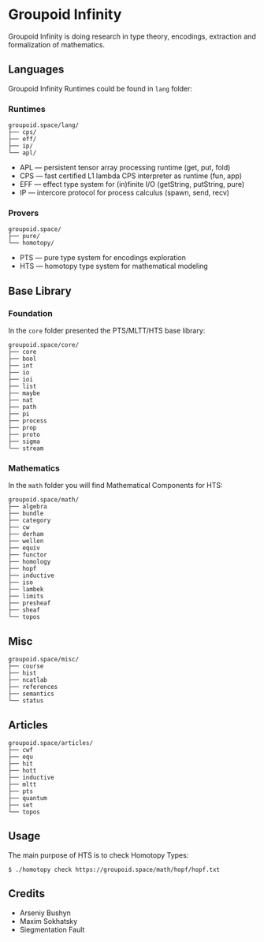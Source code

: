 # Groupoid Infinity

Groupoid Infinity is doing research in type theory, encodings, extraction and formalization of mathematics.

## Languages

Groupoid Infinity Runtimes could be found in `lang` folder:

### Runtimes

```
groupoid.space/lang/
├── cps/
├── eff/
├── ip/
└── apl/
```

* APL — persistent tensor array processing runtime (get, put, fold)
* CPS — fast certified L1 lambda CPS interpreter as runtime (fun, app)
* EFF — effect type system for (in)finite I/O (getString, putString, pure)
* IP — intercore protocol for process calculus (spawn, send, recv)

### Provers

```
groupoid.space/
├── pure/
└── homotopy/
```

* PTS — pure type system for encodings exploration
* HTS — homotopy type system for mathematical modeling

## Base Library

### Foundation

In the `core` folder presented the PTS/MLTT/HTS base library:

```
groupoid.space/core/
├── core
├── bool
├── int
├── io
├── ioi
├── list
├── maybe
├── nat
├── path
├── pi
├── process
├── prop
├── proto
├── sigma
└── stream
```

### Mathematics

In the `math` folder you will find Mathematical Components for HTS:

```
groupoid.space/math/
├── algebra
├── bundle
├── category
├── cw
├── derham
├── wellen
├── equiv
├── functor
├── homology
├── hopf
├── inductive
├── iso
├── lambek
├── limits
├── presheaf
├── sheaf
└── topos
```

## Misc

```
groupoid.space/misc/
├── course
├── hist
├── ncatlab
├── references
├── semantics
└── status
```

## Articles

```
groupoid.space/articles/
├── cwf
├── equ
├── hit
├── hott
├── inductive
├── mltt
├── pts
├── quantum
├── set
└── topos
```

## Usage

The main purpose of HTS is to check Homotopy Types:

```
$ ./homotopy check https://groupoid.space/math/hopf/hopf.txt
```

## Credits

* Arseniy Bushyn
* Maxim Sokhatsky
* Siegmentation Fault
